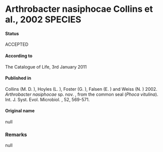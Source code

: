# Arthrobacter nasiphocae Collins et al., 2002 SPECIES

#### Status
ACCEPTED

#### According to
The Catalogue of Life, 3rd January 2011

#### Published in
Collins (M. D. ), Hoyles (L. ), Foster (G. ), Falsen (E. ) and Weiss (N. ) 2002. <i>Arthrobacter nasiphocae</i> sp. nov. , from the common seal (<i>Phoca vitulina</i>). Int. J. Syst. Evol. Microbiol. , 52, 569-571.

#### Original name
null

### Remarks
null